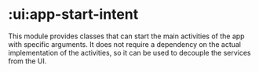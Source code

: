 # :ui:app-start-intent

This module provides classes that can start the main activities of the app with specific arguments. It does not require a dependency on the actual implementation of the activities, so it can be used to decouple the services from the UI.
